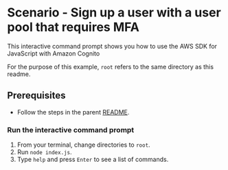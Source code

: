 # Scenario - Sign up a user with a user pool that requires MFA

This interactive command prompt shows you how to use the AWS SDK for JavaScript
with Amazon Cognito

For the purpose of this example, `root` refers to the same directory as this readme.

## Prerequisites

- Follow the steps in the parent [README](../../README.md).

### Run the interactive command prompt

1. From your terminal, change directories to `root`.
1. Run `node index.js`.
1. Type `help` and press `Enter` to see a list of commands.
